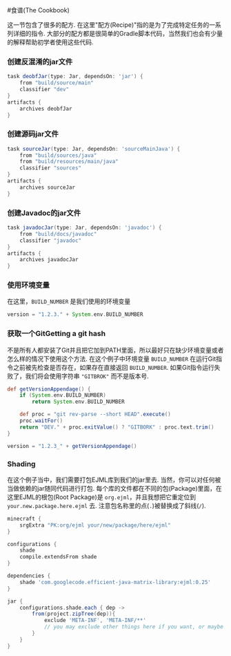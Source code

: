 #食谱(The Cookbook)

这一节包含了很多的配方. 在这里"配方(Recipe)"指的是为了完成特定任务的一系列详细的指令. 大部分的配方都是很简单的Gradle脚本代码，当然我们也会有少量的解释帮助初学者使用这些代码.


### 创建反混淆的jar文件

```gradle
task deobfJar(type: Jar, dependsOn: 'jar') {
    from "build/source/main"
    classifier "dev"
}
artifacts {
    archives deobfJar
}
```

### 创建源码jar文件

```gradle
task sourceJar(type: Jar, dependsOn: 'sourceMainJava') {
    from "build/sources/java"
    from "build/resources/main/java"
    classifier "sources"
}
artifacts {
    archives sourceJar
}
```

### 创建Javadoc的jar文件

```gradle
task javadocJar(type: Jar, dependsOn: 'javadoc') {
    from "build/docs/javadoc"
    classifier "javadoc"
}
artifacts {
    archives javadocJar
}
```

### 使用环境变量

在这里，`BUILD_NUMBER` 是我们使用的环境变量

```gradle
version = "1.2.3." + System.env.BUILD_NUMBER
```

### 获取一个GitGetting a git hash

不是所有人都安装了Git并且把它加到PATH里面，所以最好只在缺少环境变量或者怎么样的情况下使用这个方法. 在这个例子中环境变量 `BUILD_NUMBER` 在运行Git指令之前被先检查是否存在，如果存在直接返回 `BUILD_NUMBER`. 如果Git指令运行失败了，我们将会使用字符串 `"GITBROK"` 而不是版本号.


```gradle
def getVersionAppendage() {
    if (System.env.BUILD_NUMBER)
        return System.env.BUILD_NUMBER

    def proc = "git rev-parse --short HEAD".execute()
    proc.waitFor()
    return "DEV." + proc.exitValue() ? "GITBORK" : proc.text.trim()
}

version = "1.2.3_" + getVersionAppendage()
```

### Shading

在这个例子当中，我们需要打包EJML库到我们的jar里去. 当然，你可以对任何被当做依赖的jar随同代码进行打包. 每个库的文件都在不同的包(Package)里面，在这里EJML的根包(Root Package)是 `org.ejml`，并且我想把它重定位到 `your.new.package.here.ejml` 去. 注意包名称里的点(`.`)被替换成了斜线(`/`).

```gradle
minecraft {
    srgExtra "PK:org/ejml your/new/package/here/ejml"
}

configurations {
    shade
    compile.extendsFrom shade
}

dependencies {
    shade 'com.googlecode.efficient-java-matrix-library:ejml:0.25'
}

jar {
    configurations.shade.each { dep ->
        from(project.zipTree(dep)){
            exclude 'META-INF', 'META-INF/**'
            // you may exclude other things here if you want, or maybe copy the META-INF
        }
    }
}
```

